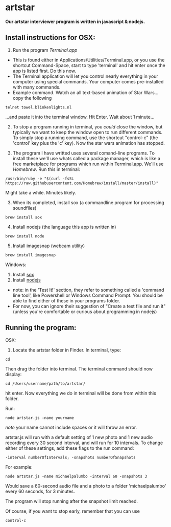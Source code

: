 # artstar

**Our artstar interviewer program is written in javascript & nodejs.**

## Install instructions for OSX: 
1. Run the program *Terminal.app*
  - This is found either in Applications/Utilities/Terminal.app, or you use the shortcut Command-Space, start to type 'terminal' and hit enter once the app is listed first. Do this now. 
  - The Terminal application will let you control nearly everything in your computer using special commands. Your computer comes pre-installed with many commands. 
  - Example command. Watch an all text-based animation of Star Wars... copy the following
  ```shell
  telnet towel.blinkenlights.nl
  ```
  ...and paste it into the terminal window. Hit Enter. Wait about 1 minute...

2. To stop a program running in terminal, you *could* close the window, but typically we want to keep the window open to run different commands. To simply stop a running command, use the shortcut "control-c" (the 'control' key plus the 'c' key). Now the star wars animation has stopped. 

3. The program I have writted uses several comand-line programs. To install these we'll use whats called a package manager, which is like a free marketplace for programs which run within Terminal.app. We'll use *Homebrew*. Run this in terminal:

```shell
/usr/bin/ruby -e "$(curl -fsSL https://raw.githubusercontent.com/Homebrew/install/master/install)"
```
Might take a while. Minutes likely. 

3. When its completed, install sox (a commandline program for processing soundfiles)

```shell
brew install sox
```

4. Install nodejs (the language this app is written in)
```shell
brew install node
```
5. Install imagesnap (webcam utility)
```shell
brew install imagesnap
```

Windows: 

1. Install [sox](https://sourceforge.net/projects/sox/files/latest/download)
2. Install [nodejs](https://treehouse.github.io/installation-guides/windows/node-windows.html)
  - note: in the 'Test It!' section, they refer to something called a 'command line tool', like Powershell or Windows Command Prompt. You should be able to find either of these in your programs folder. 
  - For now, you can ignore their suggestion of "Create a test file and run it" (unless you're comfortable or curious about programming in nodejs)


## Running the program:

OSX:

1. Locate the artstar folder in Finder. In terminal, type:
```shell
cd
```
Then drag the folder into terminal. The terminal command should now display:
```shell
cd /Users/username/path/to/artstar/
```
hit enter. Now everything we do in terminal will be done from within this folder. 

Run:

```shell
node artstar.js -name yourname
```
*note* your name cannot include spaces or it will throw an error. 

artstar.js will run with a default setting of 1 new photo and 1 new audio recording every 30 second interval, and will run for 10 intervals. To change either of these settings, add these flags to the run command:

```shell
-interval numberOfIntervals; -snapshots numberOfSnapshots
```

For example:

```shell
node artstar.js -name michaelpalumbo -interval 60 -snapshots 3
```
Would save a 60-second audio file and a photo to a folder 'michaelpalumbo' every 60 seconds, for 3 minutes. 

The program will stop running after the snapshot limit reached. 

Of course, if you want to stop early, remember that you can use 
```shell
control-c
```
